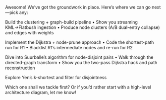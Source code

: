Awesome! We’ve got the groundwork in place. Here’s where we can go next—pick any:

Build the clustering + graph-build pipeline • Show you streaming KML→Flatbush ingestion • Produce node clusters (A/B dual-entry collapse) and edges with weights

Implement the Dijkstra + node-prune approach • Code the shortest-path run for R1 • Blacklist R1’s intermediate nodes and re-run for R2

Dive into Suurballe’s algorithm for node-disjoint pairs • Walk through the directed-graph transform • Show you the two-pass Dijkstra hack and path reconstruction

Explore Yen’s k-shortest and filter for disjointness

Which one shall we tackle first? Or if you’d rather start with a high-level architecture diagram, let me know!


